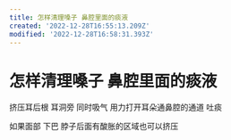 ```yaml
---
title: 怎样清理嗓子 鼻腔里面的痰液
created: '2022-12-28T16:55:13.209Z'
modified: '2022-12-28T16:58:31.393Z'
---
```


# 怎样清理嗓子 鼻腔里面的痰液

挤压耳后根 耳洞旁 同时吸气 用力打开耳朵通鼻腔的通道 吐痰

如果面部 下巴 脖子后面有酸胀的区域也可以挤压

